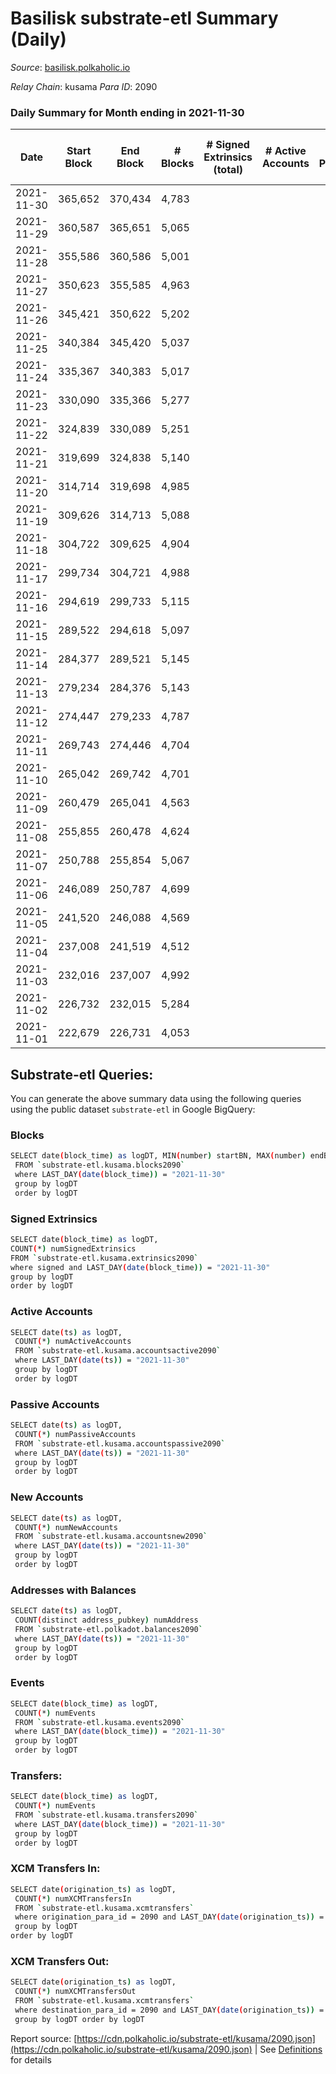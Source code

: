 # Basilisk substrate-etl Summary (Daily)

_Source_: [basilisk.polkaholic.io](https://basilisk.polkaholic.io)

*Relay Chain*: kusama
*Para ID*: 2090



### Daily Summary for Month ending in 2021-11-30


| Date | Start Block | End Block | # Blocks | # Signed Extrinsics (total) | # Active Accounts | # Passive | # New | # Addresses with Balances | # Events | # Transfers | # XCM Transfers In | # XCM Transfers Out | Issues | 
| ---- | ----------- | --------- | -------- | --------------------------- | ----------------- | --------- | ----- | ------------------------- | -------- | ----------- | ------------------ | ------------------- | ------ |
| 2021-11-30 | 365,652 | 370,434 | 4,783 |  |  |  |  | 7 | 9,573 |   |   |   |  |
| 2021-11-29 | 360,587 | 365,651 | 5,065 |  |  |  |  | 7 | 10,134 |   |   |   |  |
| 2021-11-28 | 355,586 | 360,586 | 5,001 |  |  |  |  | 7 | 10,006 |   |   |   |  |
| 2021-11-27 | 350,623 | 355,585 | 4,963 |  |  |  |  | 7 | 9,931 |   |   |   |  |
| 2021-11-26 | 345,421 | 350,622 | 5,202 |  |  |  |  | 7 | 10,412 |   |   |   |  |
| 2021-11-25 | 340,384 | 345,420 | 5,037 |  |  |  |  | 7 | 10,078 |   |   |   |  |
| 2021-11-24 | 335,367 | 340,383 | 5,017 |  |  |  |  | 7 | 10,038 |   |   |   |  |
| 2021-11-23 | 330,090 | 335,366 | 5,277 |  |  |  |  | 7 | 10,558 |   |   |   |  |
| 2021-11-22 | 324,839 | 330,089 | 5,251 |  |  |  |  | 7 | 10,507 |   |   |   |  |
| 2021-11-21 | 319,699 | 324,838 | 5,140 |  |  |  |  | 7 | 10,287 |   |   |   |  |
| 2021-11-20 | 314,714 | 319,698 | 4,985 |  |  |  |  | 7 | 9,974 |   |   |   |  |
| 2021-11-19 | 309,626 | 314,713 | 5,088 |  |  |  |  | 7 | 10,180 |   |   |   |  |
| 2021-11-18 | 304,722 | 309,625 | 4,904 |  |  |  |  | 7 | 9,813 |   |   |   |  |
| 2021-11-17 | 299,734 | 304,721 | 4,988 |  |  |  |  | 7 | 9,984 |   |   |   |  |
| 2021-11-16 | 294,619 | 299,733 | 5,115 |  |  |  |  | 7 | 10,234 |   |   |   |  |
| 2021-11-15 | 289,522 | 294,618 | 5,097 |  |  |  |  | 7 | 10,198 |   |   |   |  |
| 2021-11-14 | 284,377 | 289,521 | 5,145 |  |  |  |  | 7 | 10,295 |   |   |   |  |
| 2021-11-13 | 279,234 | 284,376 | 5,143 |  |  |  |  | 7 | 10,293 |   |   |   |  |
| 2021-11-12 | 274,447 | 279,233 | 4,787 |  |  |  |  | 7 | 9,578 |   |   |   |  |
| 2021-11-11 | 269,743 | 274,446 | 4,704 |  |  |  |  | 7 | 9,412 |   |   |   |  |
| 2021-11-10 | 265,042 | 269,742 | 4,701 |  |  |  |  | 7 | 9,406 |   |   |   |  |
| 2021-11-09 | 260,479 | 265,041 | 4,563 |  |  |  |  | 7 | 9,129 |   |   |   |  |
| 2021-11-08 | 255,855 | 260,478 | 4,624 |  |  |  |  | 7 | 9,255 |   |   |   |  |
| 2021-11-07 | 250,788 | 255,854 | 5,067 |  |  |  |  | 7 | 10,140 |   |   |   |  |
| 2021-11-06 | 246,089 | 250,787 | 4,699 |  |  |  |  | 7 | 9,401 |   |   |   |  |
| 2021-11-05 | 241,520 | 246,088 | 4,569 |  |  |  |  | 7 | 9,142 |   |   |   |  |
| 2021-11-04 | 237,008 | 241,519 | 4,512 |  |  |  |  | 7 | 9,031 |   |   |   |  |
| 2021-11-03 | 232,016 | 237,007 | 4,992 |  |  |  |  | 7 | 9,988 |   |   |   |  |
| 2021-11-02 | 226,732 | 232,015 | 5,284 |  |  |  |  | 7 | 10,573 |   |   |   |  |
| 2021-11-01 | 222,679 | 226,731 | 4,053 |  |  |  |  | 7 | 8,109 |   |   |   |  |

## Substrate-etl Queries:
You can generate the above summary data using the following queries using the public dataset `substrate-etl` in Google BigQuery:

### Blocks
```bash
SELECT date(block_time) as logDT, MIN(number) startBN, MAX(number) endBN, COUNT(*) numBlocks 
 FROM `substrate-etl.kusama.blocks2090`  
 where LAST_DAY(date(block_time)) = "2021-11-30" 
 group by logDT 
 order by logDT
```

### Signed Extrinsics
```bash
SELECT date(block_time) as logDT, 
COUNT(*) numSignedExtrinsics 
FROM `substrate-etl.kusama.extrinsics2090`  
where signed and LAST_DAY(date(block_time)) = "2021-11-30" 
group by logDT 
order by logDT
```

### Active Accounts
```bash
SELECT date(ts) as logDT, 
 COUNT(*) numActiveAccounts 
 FROM `substrate-etl.kusama.accountsactive2090` 
 where LAST_DAY(date(ts)) = "2021-11-30" 
 group by logDT 
 order by logDT
```

### Passive Accounts
```bash
SELECT date(ts) as logDT, 
 COUNT(*) numPassiveAccounts 
 FROM `substrate-etl.kusama.accountspassive2090` 
 where LAST_DAY(date(ts)) = "2021-11-30" 
 group by logDT 
 order by logDT
```

### New Accounts
```bash
SELECT date(ts) as logDT, 
 COUNT(*) numNewAccounts 
 FROM `substrate-etl.kusama.accountsnew2090` 
 where LAST_DAY(date(ts)) = "2021-11-30" 
 group by logDT
 order by logDT
```

### Addresses with Balances
```bash
SELECT date(ts) as logDT,
 COUNT(distinct address_pubkey) numAddress 
 FROM `substrate-etl.polkadot.balances2090` 
 where LAST_DAY(date(ts)) = "2021-11-30" 
 group by logDT 
 order by logDT
```

### Events
```bash
SELECT date(block_time) as logDT, 
 COUNT(*) numEvents 
 FROM `substrate-etl.kusama.events2090` 
 where LAST_DAY(date(block_time)) = "2021-11-30" 
 group by logDT 
 order by logDT
```

### Transfers:
```bash
SELECT date(block_time) as logDT, 
 COUNT(*) numEvents 
 FROM `substrate-etl.kusama.transfers2090` 
 where LAST_DAY(date(block_time)) = "2021-11-30" 
 group by logDT 
 order by logDT
```

### XCM Transfers In:
```bash
SELECT date(origination_ts) as logDT, 
 COUNT(*) numXCMTransfersIn 
 FROM `substrate-etl.kusama.xcmtransfers` 
 where origination_para_id = 2090 and LAST_DAY(date(origination_ts)) = "2021-11-30" 
 group by logDT 
order by logDT
```

### XCM Transfers Out:
```bash
SELECT date(origination_ts) as logDT, 
 COUNT(*) numXCMTransfersOut 
 FROM `substrate-etl.kusama.xcmtransfers` 
 where destination_para_id = 2090 and LAST_DAY(date(origination_ts)) = "2021-11-30" 
 group by logDT order by logDT
```


Report source: [https://cdn.polkaholic.io/substrate-etl/kusama/2090.json](https://cdn.polkaholic.io/substrate-etl/kusama/2090.json) | See [Definitions](/DEFINITIONS.md) for details
